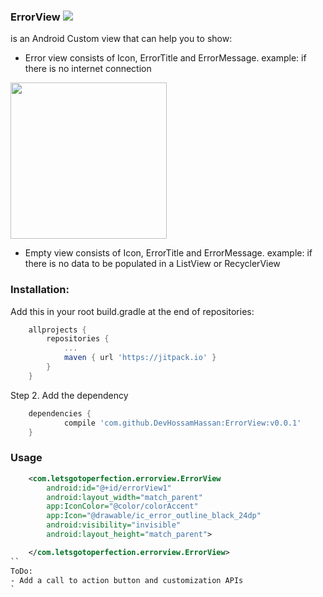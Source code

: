 ### ErrorView [![](https://jitpack.io/v/DevHossamHassan/ErrorView.svg)](https://jitpack.io/#DevHossamHassan/ErrorView)

is an Android Custom view that can help you to show:
* Error view
consists of Icon, ErrorTitle and ErrorMessage. example: if there is no internet connection
<img width=250 src="https://raw.github.com/DevHossamHassan/ErrorView/master/art/device-2017-12-03-024906.png">

* Empty view
consists of Icon, ErrorTitle and ErrorMessage. example: if there is no data to be populated in a ListView or RecyclerView


### Installation:
Add this in your root build.gradle at the end of repositories:
```gradle
	allprojects {
		repositories {
			...
			maven { url 'https://jitpack.io' }
		}
	}
```

Step 2. Add the dependency
```gradle
	dependencies {
	        compile 'com.github.DevHossamHassan:ErrorView:v0.0.1'
	}
```

### Usage
```xml
    <com.letsgotoperfection.errorview.ErrorView
        android:id="@+id/errorView1"
        android:layout_width="match_parent"
        app:IconColor="@color/colorAccent"
        app:Icon="@drawable/ic_error_outline_black_24dp"
        android:visibility="invisible"
        android:layout_height="match_parent">

    </com.letsgotoperfection.errorview.ErrorView>
``
ToDo: 
- Add a call to action button and customization APIs
`

